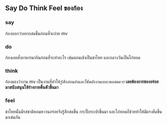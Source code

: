 ## Say Do Think Feel ของก้อง
### say 
ก้องบอกว่าอยากสดชื่นก่อนที่จะถ่าย mv 
### do
ก้องเลยสั่งอาหารมากินก่อนที่จะทำอะไร เช่นตอนเช้าเป็นชาไทย และกลางวันเป็นไก่ทอด
### think
ก้องมองว่างาน mv เป็นงานที่ทำให้*รู้สึกอ่อนล้าและใช้พลังงานเยอะพอสมควร* **เลยต้องการของอร่อยมาสนับสนุนให้ร่างกายตื่นตัวขึ้นมา**
### feel
ชาไทยนั้นมีรสชาติหอมหวานอร่อยจึงรู้สึกสดชื่น กระปี้กระเป่าขึ้นมา และไก่ทอดก็ช่วยทำให้มีแรงฮึดขึ้นมาเช่นกัน 
